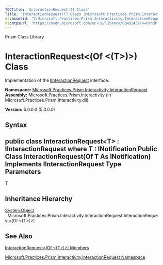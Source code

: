 ```yaml
---
TOCTitle: 'InteractionRequest(T) Class'
Title: 'InteractionRequest(T) Class (Microsoft.Practices.Prism.Interactivity.InteractionRequest)'
ms:assetid: 'T:Microsoft.Practices.Prism.Interactivity.InteractionRequest.InteractionRequest\`1'
ms:mtpsurl: 'https://msdn.microsoft.com/en-us/library/Gg431432(v=PandP.50)'
---
```


Prism Class Library

InteractionRequest&lt;(Of &lt;(T&gt;)&gt;) Class
================================================

Implementation of the [IInteractionRequest](https://msdn.microsoft.com/t:microsoft.practices.prism.interactivity.interactionrequest.iinteractionrequest) interface.

**Namespace:** [Microsoft.Practices.Prism.Interactivity.InteractionRequest](https://msdn.microsoft.com/n:microsoft.practices.prism.interactivity.interactionrequest)
**Assembly:** Microsoft.Practices.Prism.Interactivity (in Microsoft.Practices.Prism.Interactivity.dll)

**Version:** 5.0.0.0 (5.0.0.0)

## Syntax


<span id="syntaxToggle"></span>public class InteractionRequest&lt;T&gt; : IInteractionRequest where T : INotification Public Class InteractionRequest(Of T As INotification) Implements IInteractionRequest
Type Parameters
---------------

<span id="templatesToggle"></span>
T  

Inheritance Hierarchy
---------------------

<span id="familyToggle"></span>[System.Object](http://msdn2.microsoft.com/en-us/library/e5kfa45b)
  Microsoft.Practices.Prism.Interactivity.InteractionRequest.InteractionRequest&lt;(Of &lt;(T&gt;)&gt;)

See Also
--------


[InteractionRequest&lt;(Of &lt;(T&gt;)&gt;) Members](https://msdn.microsoft.com/allmembers.t:microsoft.practices.prism.interactivity.interactionrequest.interactionrequest%601)

[Microsoft.Practices.Prism.Interactivity.InteractionRequest Namespace](https://msdn.microsoft.com/n:microsoft.practices.prism.interactivity.interactionrequest)
